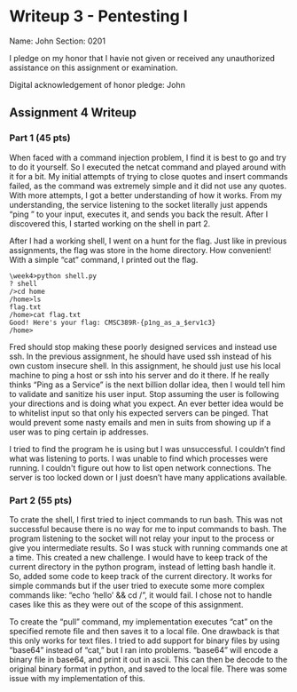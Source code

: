Writeup 3 - Pentesting I
======

Name: John
Section: 0201

I pledge on my honor that I havie not given or received any unauthorized assistance on this assignment or examination.

Digital acknowledgement of honor pledge: John

## Assignment 4 Writeup

### Part 1 (45 pts)
When faced with a command injection problem, I find it is best to go and try to do it yourself. So I executed the netcat command and played around with it for a bit. My initial attempts of trying to close quotes and insert commands failed, as the command was extremely simple and it did not use any quotes. With more attempts, I got a better understanding of how it works. From my understanding, the service listening to the socket literally just appends “ping ” to your input, executes it, and sends you back the result. After I discovered this, I started working on the shell in part 2.

After I had a working shell, I went on a hunt for the flag. Just like in previous assignments, the flag was store in the home directory. How convenient! With a simple “cat” command, I printed out the flag.

````
\week4>python shell.py
? shell
/>cd home
/home>ls
flag.txt
/home>cat flag.txt
Good! Here's your flag: CMSC389R-{p1ng_as_a_$erv1c3}
/home>
````

Fred should stop making these poorly designed services and instead use ssh. In the previous assignment, he should have used ssh instead of his own custom insecure shell. In this assignment, he should just use his local machine to ping a host or ssh into his server and do it there. If he really thinks “Ping as a Service” is the next billion dollar idea, then I would tell him to validate and sanitize his user input. Stop assuming the user is following your directions and is doing what you expect. An ever better idea would be to whitelist input so that only his expected servers can be pinged. That would prevent some nasty emails and men in suits from showing up if a user was to ping certain ip addresses.

I tried to find the program he is using but I was unsuccessful.  I couldn’t find what was listening to ports. I was unable to find which processes were running. I couldn't figure out how to list open network connections. The server is too locked down or I just doesn’t have many applications available. 

### Part 2 (55 pts)

To crate the shell, I first tried to inject commands to run bash. This was not successful because there is no way for me to input commands to bash. The program listening to the socket will not relay your input to the process or give you intermediate results. So I was stuck with running commands one at a time. This created a new challenge. I would have to keep track of the current directory in the python program, instead of letting bash handle it. So, added some code to keep track of the current directory. It works for simple commands but if the user tried to execute some more complex commands like: “echo ‘hello’ && cd /”, it would fail. I chose not to handle cases like this as they were out of the scope of this assignment.

To create the “pull” command, my implementation executes “cat” on the specified remote file and then saves it to a local file. One drawback is that this only works for text files. I tried to add support for binary files by using “base64” instead of “cat,” but I ran into problems. “base64” will encode a binary file in base64, and print it out in ascii. This can then be decode to the original binary format in python, and saved to the local file. There was some issue with my implementation of this.

